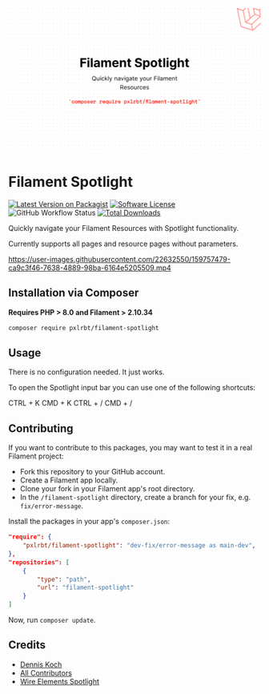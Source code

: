 ![header](./.github/resources/header.png)


# Filament Spotlight

[![Latest Version on Packagist](https://img.shields.io/packagist/v/pxlrbt/filament-spotlight.svg?include_prereleases)](https://packagist.org/packages/pxlrbt/filament-spotlight)
[![Software License](https://img.shields.io/badge/license-MIT-brightgreen.svg)](LICENSE.md)
![GitHub Workflow Status](https://img.shields.io/github/workflow/status/pxlrbt/filament-spotlight/Code%20Style?label=code%20style)
[![Total Downloads](https://img.shields.io/packagist/dt/pxlrbt/filament-spotlight.svg)](https://packagist.org/packages/pxlrbt/filament-spotlight)


Quickly navigate your Filament Resources with Spotlight functionality.

Currently supports all pages and resource pages without parameters.

https://user-images.githubusercontent.com/22632550/159757479-ca9c3f46-7638-4889-98ba-6164e5205509.mp4


## Installation via Composer

**Requires PHP > 8.0 and Filament > 2.10.34**

```bash
composer require pxlrbt/filament-spotlight
```

## Usage
There is no configuration needed. It just works.

To open the Spotlight input bar you can use one of the following shortcuts:

CTRL + K
CMD + K
CTRL + /
CMD + /

## Contributing

If you want to contribute to this packages, you may want to test it in a real Filament project:

- Fork this repository to your GitHub account.
- Create a Filament app locally.
- Clone your fork in your Filament app's root directory.
- In the `/filament-spotlight` directory, create a branch for your fix, e.g. `fix/error-message`.

Install the packages in your app's `composer.json`:

```json
"require": {
    "pxlrbt/filament-spotlight": "dev-fix/error-message as main-dev",
},
"repositories": [
    {
        "type": "path",
        "url": "filament-spotlight"
    }
]
```

Now, run `composer update`.

## Credits
- [Dennis Koch](https://github.com/pxlrbt)
- [All Contributors](../../contributors)
- [Wire Elements Spotlight](https://github.com/wire-elements/spotlight)
